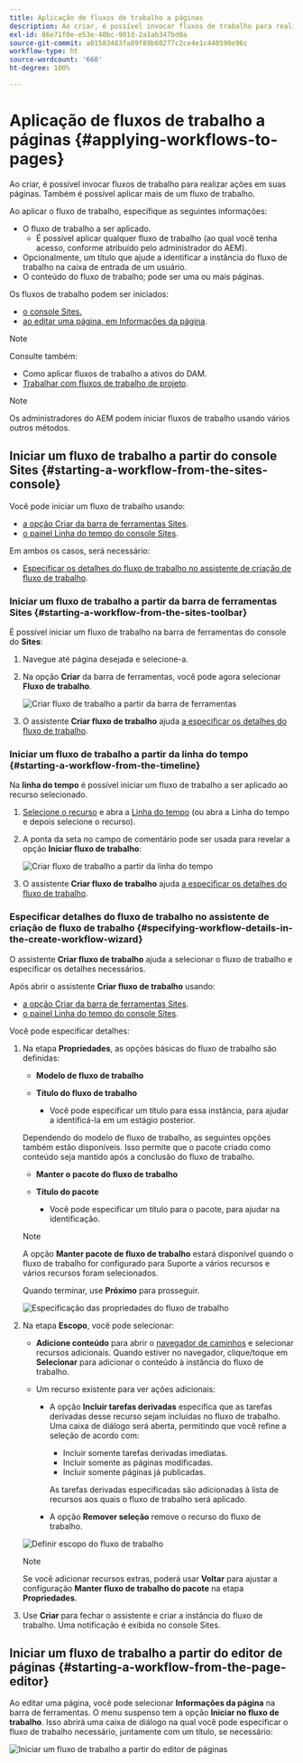 ```yaml
---
title: Aplicação de fluxos de trabalho a páginas
description: Ao criar, é possível invocar fluxos de trabalho para realizar ações em suas páginas. Também é possível aplicar mais de um fluxo de trabalho..
exl-id: 86e71f0e-e53e-40bc-901d-2a1ab347bd0a
source-git-commit: a01583483fa89f89b60277c2ce4e1c440590e96c
workflow-type: ht
source-wordcount: '660'
ht-degree: 100%

---
```


# Aplicação de fluxos de trabalho a páginas {#applying-workflows-to-pages}

Ao criar, é possível invocar fluxos de trabalho para realizar ações em suas páginas. Também é possível aplicar mais de um fluxo de trabalho.

Ao aplicar o fluxo de trabalho, especifique as seguintes informações:

* O fluxo de trabalho a ser aplicado.
   * É possível aplicar qualquer fluxo de trabalho (ao qual você tenha acesso, conforme atribuído pelo administrador do AEM).
* Opcionalmente, um título que ajude a identificar a instância do fluxo de trabalho na caixa de entrada de um usuário.
* O conteúdo do fluxo de trabalho; pode ser uma ou mais páginas.

Os fluxos de trabalho podem ser iniciados:

* [o console Sites.](#starting-a-workflow-from-the-sites-console)
* [ao editar uma página, em Informações da página](#starting-a-workflow-from-the-page-editor).

>[!NOTE]
>
>Consulte também:
>
>* Como aplicar fluxos de trabalho a ativos do DAM.
>* [Trabalhar com fluxos de trabalho de projeto](/help/sites-cloud/authoring/projects/workflows.md).

<!-- 
>* [How to apply workflows to DAM assets](/help/assets/assets-workflow.md).
>* [Working with Project Workflows](/help/sites-cloud/authoring/projects/workflows.md).
-->

>[!NOTE]
>
>Os administradores do AEM podem iniciar fluxos de trabalho usando vários outros métodos.

<!-- 
>AEM administrators can [start workflows using several other methods](/help/sites-administering/workflows-starting.md).
-->

## Iniciar um fluxo de trabalho a partir do console Sites {#starting-a-workflow-from-the-sites-console}

Você pode iniciar um fluxo de trabalho usando:

* [a opção Criar da barra de ferramentas Sites](#starting-a-workflow-from-the-sites-toolbar).
* [o painel Linha do tempo do console Sites](#starting-a-workflow-from-the-timeline).

Em ambos os casos, será necessário:

* [Especificar os detalhes do fluxo de trabalho no assistente de criação de fluxo de trabalho](#specifying-workflow-details-in-the-create-workflow-wizard).

### Iniciar um fluxo de trabalho a partir da barra de ferramentas Sites {#starting-a-workflow-from-the-sites-toolbar}

É possível iniciar um fluxo de trabalho na barra de ferramentas do console do **Sites**:

1. Navegue até página desejada e selecione-a.

1. Na opção **Criar** da barra de ferramentas, você pode agora selecionar **Fluxo de trabalho**.

   ![Criar fluxo de trabalho a partir da barra de ferramentas](/help/sites-cloud/authoring/assets/workflows-create-from-toolbar.png)

1. O assistente **Criar fluxo de trabalho** ajuda [a especificar os detalhes do fluxo de trabalho](#specifying-workflow-details-in-the-create-workflow-wizard).

### Iniciar um fluxo de trabalho a partir da linha do tempo {#starting-a-workflow-from-the-timeline}

Na **linha do tempo** é possível iniciar um fluxo de trabalho a ser aplicado ao recurso selecionado.

1. [Selecione o recurso](/help/sites-cloud/authoring/getting-started/basic-handling.md#viewing-and-selecting-resources) e abra a [Linha do tempo](/help/sites-cloud/authoring/getting-started/basic-handling.md#timeline) (ou abra a Linha do tempo e depois selecione o recurso).
1. A ponta da seta no campo de comentário pode ser usada para revelar a opção **Iniciar fluxo de trabalho**:

   ![Criar fluxo de trabalho a partir da linha do tempo](/help/sites-cloud/authoring/assets/workflows-create-from-timeline.png)

1. O assistente **Criar fluxo de trabalho** ajuda [a especificar os detalhes do fluxo de trabalho](#specifying-workflow-details-in-the-create-workflow-wizard).

### Especificar detalhes do fluxo de trabalho no assistente de criação de fluxo de trabalho {#specifying-workflow-details-in-the-create-workflow-wizard}

O assistente **Criar fluxo de trabalho** ajuda a selecionar o fluxo de trabalho e especificar os detalhes necessários.

Após abrir o assistente **Criar fluxo de trabalho** usando:

* [a opção Criar da barra de ferramentas Sites](#starting-a-workflow-from-the-sites-toolbar).
* [o painel Linha do tempo do console Sites](#starting-a-workflow-from-the-timeline).

Você pode especificar detalhes:

1. Na etapa **Propriedades**, as opções básicas do fluxo de trabalho são definidas:

   * **Modelo de fluxo de trabalho**
   * **Título do fluxo de trabalho**

      * Você pode especificar um título para essa instância, para ajudar a identificá-la em um estágio posterior.

   Dependendo do modelo de fluxo de trabalho, as seguintes opções também estão disponíveis. Isso permite que o pacote criado como conteúdo seja mantido após a conclusão do fluxo de trabalho.

   * **Manter o pacote do fluxo de trabalho**
   * **Título do pacote**

      * Você pode especificar um título para o pacote, para ajudar na identificação.

   >[!NOTE]
   >
   >A opção **Manter pacote de fluxo de trabalho** estará disponível quando o fluxo de trabalho for configurado para Suporte a vários recursos e vários recursos foram selecionados.

   <!--
   >The **Keep workflow package** option is available when the workflow has been configured for [Multi Resource Support](/help/sites-developing/workflows-models.md#configuring-a-workflow-for-multi-resource-support) and multiple resources have been selected.
   -->

   Quando terminar, use **Próximo** para prosseguir.

   ![Especificação das propriedades do fluxo de trabalho](/help/sites-cloud/authoring/assets/workflows-properties.png)

1. Na etapa **Escopo**, você pode selecionar:

   * **Adicione conteúdo** para abrir o [navegador de caminhos](/help/sites-cloud/authoring/fundamentals/environment-tools.md#path-browser) e selecionar recursos adicionais. Quando estiver no navegador, clique/toque em **Selecionar** para adicionar o conteúdo à instância do fluxo de trabalho.

   * Um recurso existente para ver ações adicionais:

      * A opção **Incluir tarefas derivadas** especifica que as tarefas derivadas desse recurso sejam incluídas no fluxo de trabalho.
Uma caixa de diálogo será aberta, permitindo que você refine a seleção de acordo com:

         * Incluir somente tarefas derivadas imediatas.
         * Incluir somente as páginas modificadas.
         * Incluir somente páginas já publicadas.

        As tarefas derivadas especificadas são adicionadas à lista de recursos aos quais o fluxo de trabalho será aplicado.

      * A opção **Remover seleção** remove o recurso do fluxo de trabalho.

   ![Definir escopo do fluxo de trabalho](/help/sites-cloud/authoring/assets/workflows-scope.png)

   >[!NOTE]
   >
   >Se você adicionar recursos extras, poderá usar **Voltar** para ajustar a configuração **Manter fluxo de trabalho do pacote** na etapa **Propriedades**.

1. Use **Criar** para fechar o assistente e criar a instância do fluxo de trabalho. Uma notificação é exibida no console Sites.

## Iniciar um fluxo de trabalho a partir do editor de páginas {#starting-a-workflow-from-the-page-editor}

Ao editar uma página, você pode selecionar **Informações da página** na barra de ferramentas. O menu suspenso tem a opção **Iniciar no fluxo de trabalho**. Isso abrirá uma caixa de diálogo na qual você pode especificar o fluxo de trabalho necessário, juntamente com um título, se necessário:

![Iniciar um fluxo de trabalho a partir do editor de páginas](/help/sites-cloud/authoring/assets/workflows-create-page-editor.png)
